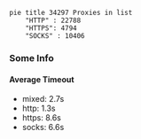 
```mermaid
pie title 34297 Proxies in list
    "HTTP" : 22788
    "HTTPS": 4794
    "SOCKS" : 10406
```

### Some Info
#### Average Timeout

- mixed: 2.7s
- http: 1.3s
- https: 8.6s
- socks: 6.6s